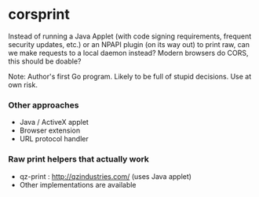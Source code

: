 corsprint
=========

Instead of running a Java Applet (with code signing requirements, frequent
security updates, etc.) or an NPAPI plugin (on its way out) to print raw, can
we make requests to a local daemon instead? Modern browsers do CORS, this
should be doable?

Note: Author's first Go program. Likely to be full of stupid decisions. Use at
own risk.

### Other approaches

* Java / ActiveX applet
* Browser extension
* URL protocol handler


### Raw print helpers that actually work

* qz-print : http://qzindustries.com/ (uses Java applet)
* Other implementations are available
